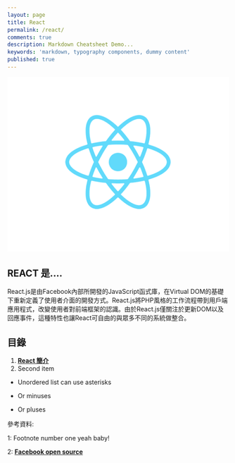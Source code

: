 ```yaml
---
layout: page
title: React
permalink: /react/
comments: true
description: Markdown Cheatsheet Demo...
keywords: 'markdown, typography components, dummy content'
published: true
---
```


![React](https://github.com/securenai/securenai.github.io/blob/master/react/react_images/react_intro.png)

## REACT 是....

React.js是由Facebook內部所開發的JavaScript函式庫，在Virtual DOM的基礎下重新定義了使用者介面的開發方式。React.js將PHP風格的工作流程帶到用戶端應用程式，改變使用者對前端框架的認識。由於React.js僅關注於更新DOM以及回應事件，這種特性也讓React可自由的與眾多不同的系統做整合。

<div class="divider"></div>

## 目錄

1. [**React 簡介**](/react/react_page1)
2. Second item

* Unordered list can use asterisks
- Or minuses
+ Or pluses

<div class="divider"></div>

參考資料:

1: Footnote number one yeah baby!

2: [**Facebook open source**](https://facebook.github.io/react/)
